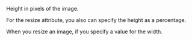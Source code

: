 Height in pixels of the image.

For the resize attribute, you also can specify the height as a percentage.

When you resize an image, if you specify a value for the width.
